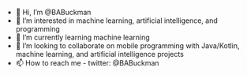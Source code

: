 - 👋 Hi, I’m @BABuckman
- 👀 I’m interested in machine learning, artificial intelligence, and programming
- 🌱 I’m currently learning machine learning
- 💞️ I’m looking to collaborate on mobile programming with Java/Kotlin, machine learning, and artificial intelligence projects
- 📫 How to reach me - twitter: @BABuckman

<!---
BABuckman/BABuckman is a ✨ special ✨ repository because its `README.md` (this file) appears on your GitHub profile.
You can click the Preview link to take a look at your changes.
--->
